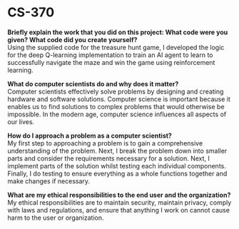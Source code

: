# CS-370

**Briefly explain the work that you did on this project: What code were you given? What code did you create yourself?**  
Using the supplied code for the treasure hunt game, I developed the logic for the deep Q-learning implementation to train an AI agent to learn to successfully navigate the maze and win the game using reinforcement learning.  

**What do computer scientists do and why does it matter?**  
Computer scientists effectively solve problems by designing and creating hardware and software solutions. Computer science is important because it enables us to find solutions to complex problems that would otherwise be impossible. In the modern age, computer science influences all aspects of our lives.  

**How do I approach a problem as a computer scientist?**  
My first step to approaching a problem is to gain a comprehensive understanding of the problem. Next, I break the problem down into smaller parts and consider the requirements necessary for a solution. Next, I implement parts of the solution whilst testing each individual components. Finally, I do testing to ensure everything as a whole functions together and make changes if necessary.  

**What are my ethical responsibilities to the end user and the organization?**  
My ethical responsibilities are to maintain security, maintain privacy, comply with laws and regulations, and ensure that anything I work on cannot cause harm to the user or organization.
